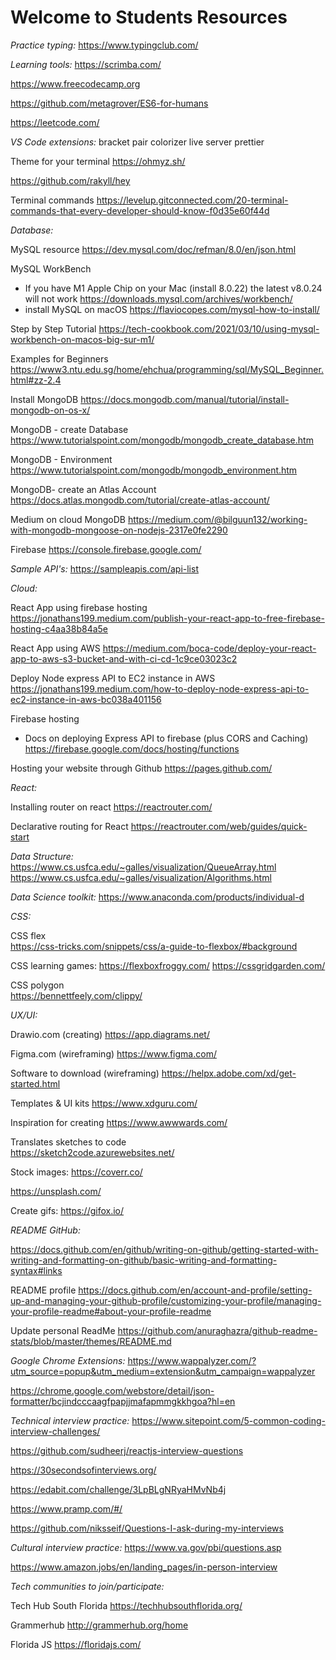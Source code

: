 # Welcome to Students Resources

*Practice typing:*
https://www.typingclub.com/

*Learning tools:*
https://scrimba.com/

https://www.freecodecamp.org

https://github.com/metagrover/ES6-for-humans

https://leetcode.com/

*VS Code extensions:*
bracket pair colorizer
live server
prettier

Theme for your terminal
https://ohmyz.sh/

https://github.com/rakyll/hey

Terminal commands
https://levelup.gitconnected.com/20-terminal-commands-that-every-developer-should-know-f0d35e60f44d

*Database:*

MySQL resource
https://dev.mysql.com/doc/refman/8.0/en/json.html

MySQL WorkBench

- If you have M1 Apple Chip on your Mac (install 8.0.22) the latest v8.0.24 will not work
  https://downloads.mysql.com/archives/workbench/
- install MySQL on macOS
  https://flaviocopes.com/mysql-how-to-install/

Step by Step Tutorial
https://tech-cookbook.com/2021/03/10/using-mysql-workbench-on-macos-big-sur-m1/

Examples for Beginners
https://www3.ntu.edu.sg/home/ehchua/programming/sql/MySQL_Beginner.html#zz-2.4

Install MongoDB
https://docs.mongodb.com/manual/tutorial/install-mongodb-on-os-x/

MongoDB - create Database
https://www.tutorialspoint.com/mongodb/mongodb_create_database.htm

MongoDB - Environment
https://www.tutorialspoint.com/mongodb/mongodb_environment.htm

MongoDB- create an Atlas Account
https://docs.atlas.mongodb.com/tutorial/create-atlas-account/

Medium on cloud MongoDB
https://medium.com/@bilguun132/working-with-mongodb-mongoose-on-nodejs-2317e0fe2290

Firebase
https://console.firebase.google.com/


*Sample API's:*
https://sampleapis.com/api-list

*Cloud:*

React App using firebase hosting
https://jonathans199.medium.com/publish-your-react-app-to-free-firebase-hosting-c4aa38b84a5e

React App using AWS
https://medium.com/boca-code/deploy-your-react-app-to-aws-s3-bucket-and-with-ci-cd-1c9ce03023c2

Deploy Node express API to EC2 instance in AWS
https://jonathans199.medium.com/how-to-deploy-node-express-api-to-ec2-instance-in-aws-bc038a401156

Firebase hosting
- Docs on deploying Express API to firebase (plus CORS and Caching)
  https://firebase.google.com/docs/hosting/functions

Hosting your website through Github
https://pages.github.com/

*React:*

Installing router on react
https://reactrouter.com/

Declarative routing for React
https://reactrouter.com/web/guides/quick-start


*Data Structure:*
https://www.cs.usfca.edu/~galles/visualization/QueueArray.html
https://www.cs.usfca.edu/~galles/visualization/Algorithms.html

*Data Science toolkit:*
https://www.anaconda.com/products/individual-d

*CSS:*

CSS flex  
https://css-tricks.com/snippets/css/a-guide-to-flexbox/#background

CSS learning games:
https://flexboxfroggy.com/
https://cssgridgarden.com/

CSS polygon  
https://bennettfeely.com/clippy/

*UX/UI:*

Drawio.com (creating)
https://app.diagrams.net/

Figma.com (wireframing)
https://www.figma.com/

Software to download (wireframing)
https://helpx.adobe.com/xd/get-started.html

Templates & UI kits
https://www.xdguru.com/

Inspiration for creating
https://www.awwwards.com/

Translates sketches to code  
https://sketch2code.azurewebsites.net/

Stock images:
https://coverr.co/

https://unsplash.com/

Create gifs:
https://gifox.io/


*README GitHub:*

https://docs.github.com/en/github/writing-on-github/getting-started-with-writing-and-formatting-on-github/basic-writing-and-formatting-syntax#links

README profile
https://docs.github.com/en/account-and-profile/setting-up-and-managing-your-github-profile/customizing-your-profile/managing-your-profile-readme#about-your-profile-readme

Update personal ReadMe
https://github.com/anuraghazra/github-readme-stats/blob/master/themes/README.md

*Google Chrome Extensions:*
https://www.wappalyzer.com/?utm_source=popup&utm_medium=extension&utm_campaign=wappalyzer

https://chrome.google.com/webstore/detail/json-formatter/bcjindcccaagfpapjjmafapmmgkkhgoa?hl=en

*Technical interview practice:*
https://www.sitepoint.com/5-common-coding-interview-challenges/

https://github.com/sudheerj/reactjs-interview-questions

https://30secondsofinterviews.org/

https://edabit.com/challenge/3LpBLgNRyaHMvNb4j

https://www.pramp.com/#/

https://github.com/niksseif/Questions-I-ask-during-my-interviews

*Cultural interview practice:*
https://www.va.gov/pbi/questions.asp

https://www.amazon.jobs/en/landing_pages/in-person-interview

*Tech communities to join/participate:*

Tech Hub South Florida
https://techhubsouthflorida.org/

Grammerhub
http://grammerhub.org/home

Florida JS
https://floridajs.com/
